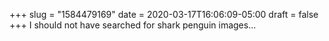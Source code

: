 +++
slug = "1584479169"
date = 2020-03-17T16:06:09-05:00
draft = false
+++
I should not have searched for shark penguin images...